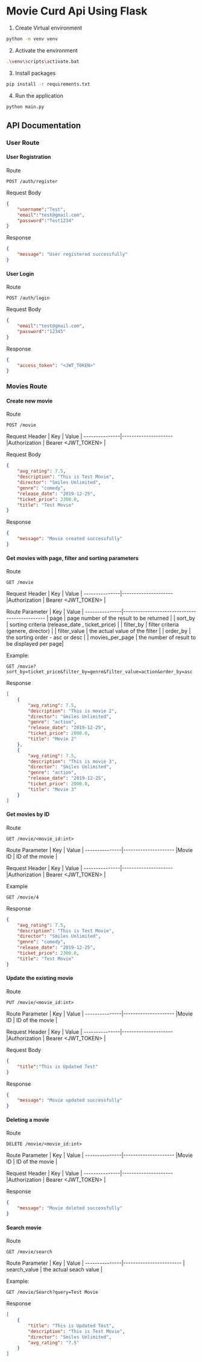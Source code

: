 # Movie Curd Api Using Flask

1. Create Virtual environment

```sh
python -m venv venv
```

2. Activate the environment

```sh
.\venv\scripts\activate.bat
```

3. Install packages

```sh
pip install -r requirements.txt
```

4. Run the application
```sh
python main.py
```

## API Documentation

### User Route

#### User Registration
Route

```http
POST /auth/register
```

Request Body
```json
{
    "username":"Test",
    "email":"test@gmail.com",
    "password":"Test1234"
}
```

Response
```json
{
    "message": "User registered successfully"
}
```

#### User Login
Route

```http
POST /auth/login
```

Request Body
```json
{
    "email":"test@gmail.com",
    "password":"12345"
}
```

Response
```json
{
    "access_token": "<JWT_TOKEN>"
}
```

### Movies Route

#### Create new movie

Route

```http
POST /movie
```

Request Header
| Key          | Value              |
---------------|---------------------
|Authorization | Bearer <JWT_TOKEN> |

Request Body
```json
{
    "avg_rating": 7.5,
    "description": "This is Test Movie",
    "director": "Smiles Unlimited",
    "genre": "comedy",
    "release_date": "2019-12-25",
    "ticket_price": 2300.0,
    "title": "Test Movie"
}
```

Response
```json
{
    "message": "Movie created successfully"
}
```


#### Get movies with page, filter and sorting parameters

Route

```http
GET /movie
```
Request Header
| Key          | Value              |
---------------|---------------------
|Authorization | Bearer <JWT_TOKEN> |

Route Parameter
| Key          | Value                                       |
---------------|----------------------------------------------
| page         | page number of the result to be returned    |
| sort_by      | sorting criteria (release_date , ticket_price)    |
| filter_by    | filter criteria  (genere, director)   |
| filter_value | the actual value of the filter              |
| order_by     | the sorting order - asc or desc             |
| movies_per_page | the number of result to be displayed per page|


Example:
```http
GET /movie?sort_by=ticket_price&filter_by=genre&filter_value=action&order_by=asc
```

Response
```json
[
    {
        "avg_rating": 7.5,
        "description": "This is movie 2",
        "director": "Smiles Unlimited",
        "genre": "action",
        "release_date": "2019-12-25",
        "ticket_price": 2000.0,
        "title": "Movie 2"
    },
    {
        "avg_rating": 7.5,
        "description": "This is movie 3",
        "director": "Smiles Unlimited",
        "genre": "action",
        "release_date": "2019-12-25",
        "ticket_price": 2000.0,
        "title": "Movie 3"
    }
]
```

#### Get movies by ID
Route

```http
GET /movie/<movie_id:int>
```
Route Parameter
| Key          | Value              |
---------------|---------------------
|Movie ID      | ID of the movie    |

Request Header
| Key          | Value              |
---------------|---------------------
|Authorization | Bearer <JWT_TOKEN> |

Example
```http
GET /movie/4
```

Response
```json
{
    "avg_rating": 7.5,
    "description": "This is Test Movie",
    "director": "Smiles Unlimited",
    "genre": "comedy",
    "release_date": "2019-12-25",
    "ticket_price": 2300.0,
    "title": "Test Movie"
}
```


#### Update the existing movie
Route

```http
PUT /movie/<movie_id:int>
```
Route Parameter
| Key          | Value              |
---------------|---------------------
|Movie ID      | ID of the movie    |

Request Header
| Key          | Value              |
---------------|---------------------
|Authorization | Bearer <JWT_TOKEN> |

Request Body
```json
{
    "title":"This is Updated Test"
}
```

Response
```json
{
    "message": "Movie updated successfully"
}
```

#### Deleting a movie
Route

```http
DELETE /movie/<movie_id:int>
```
Route Parameter
| Key          | Value              |
---------------|---------------------
|Movie ID      | ID of the movie    |

Request Header
| Key          | Value              |
---------------|---------------------
|Authorization | Bearer <JWT_TOKEN> |


Response
```json
{
    "message": "Movie deleted successfully"
}
```


#### Search movie

Route

```http
GET /movie/search
```

Route Parameter
| Key          | Value                  |
---------------|------------------------
| search_value | the actual seach value |

Example:
```http
GET /movie/Search?query=Test Movie
```

Response
```json
[
    {
        "title": "This is Updated Test",
        "description": "This is Test Movie",
        "director": "Smiles Unlimited",
        "avg_rating": "7.5"
    }
]
```

